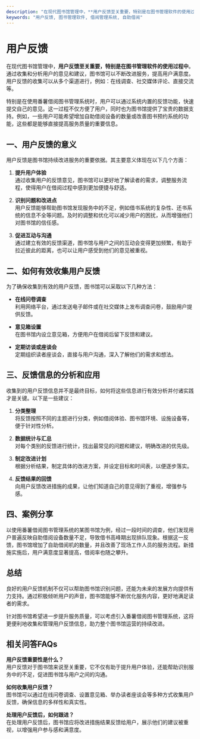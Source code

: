 ```yaml
---
description: "在现代图书馆管理中，**用户反馈至关重要，特别是在图书管理软件的使用过程中**。通过收集和分析用户的意见和建议，图书馆可以不断改进服务，提高用户满意度。用户反馈的收集可以从多个渠道进行，例如：在线调查、社交媒体评论、直接交流等。"
keywords: "用户反馈, 图书管理软件, 借阅管理系统, 自助借阅"
---
```

# 用户反馈

在现代图书馆管理中，**用户反馈至关重要，特别是在图书管理软件的使用过程中**。通过收集和分析用户的意见和建议，图书馆可以不断改进服务，提高用户满意度。用户反馈的收集可以从多个渠道进行，例如：在线调查、社交媒体评论、直接交流等。

特别是在使用番薯借阅图书管理系统时，用户可以通过系统内置的反馈功能，快速提交自己的意见。这一过程不仅方便了用户，同时也为图书馆提供了宝贵的数据支持。例如，一些用户可能希望增加自助借阅设备的数量或改善图书预约系统的功能，这些都是能够直接提高服务质量的重要信息。

## 一、用户反馈的意义

用户反馈是图书馆持续改进服务的重要依据。其主要意义体现在以下几个方面：

1. **提升用户体验**  
   通过收集用户的反馈意见，图书馆可以更好地了解读者的需求，调整服务流程，使得用户在借阅过程中感到更加便捷与舒适。

2. **识别问题和改进点**  
   用户反馈能够帮助图书馆发现服务中的不足，例如借书系统的复杂性、还书系统的信息不全等问题。及时的调整和优化可以减少用户的困扰，从而增强他们对图书馆的信任感。

3. **促进互动与沟通**  
   通过建立有效的反馈渠道，图书馆与用户之间的互动会变得更加频繁，有助于拉近彼此的距离，也可以让用户感受到他们的意见被重视。

## 二、如何有效收集用户反馈

为了确保收集到有效的用户反馈，图书馆可以采取以下几种方法：

- **在线问卷调查**  
  利用网络平台，通过发送电子邮件或在社交媒体上发布调查问卷，鼓励用户提供反馈。

- **意见箱设置**  
  在图书馆内设立意见箱，方便用户在借阅后留下反馈和建议。 

- **定期访谈或座谈会**  
  定期组织读者座谈会，直接与用户沟通，深入了解他们的需求和想法。

## 三、反馈信息的分析和应用

收集到的用户反馈信息并不是最终目标，如何将这些信息进行有效分析并付诸实践才是关键。以下是一些建议：

1. **分类整理**  
   将反馈按照不同的主题进行分类，例如借阅体验、图书馆环境、设施设备等，便于针对性分析。

2. **数据统计与汇总**  
   对每个类别的反馈进行统计，找出最常见的问题和建议，明确改进的优先级。

3. **制定改进计划**  
   根据分析结果，制定具体的改进方案，并设定目标和时间表，以便逐步落实。

4. **反馈结果的回馈**  
   向用户反馈改进措施的成果，让他们知道自己的意见得到了重视，增强参与感。

## 四、案例分享

以使用番薯借阅图书管理系统的某图书馆为例，经过一段时间的调查，他们发现用户普遍反映自助借阅设备数量不足，导致借书高峰期出现排队现象。根据这一反馈，图书馆增加了自助借阅机的数量，并且改善了现场工作人员的服务流程。新措施实施后，用户满意度显著提高，借阅率也随之攀升。

## 总结

良好的用户反馈机制不仅可以帮助图书馆识别问题，还能为未来的发展方向提供有力支持。通过积极倾听用户的声音，图书馆能够不断优化服务内容，更好地满足读者的需求。

针对图书馆希望进一步提升服务质量，可以考虑引入番薯借阅图书管理系统，这将更便利地收集和管理用户反馈信息，助力整个图书馆运营的持续改进。

## 相关问答FAQs

**用户反馈重要性是什么？**  
用户反馈对于图书馆来说至关重要，它不仅有助于提升用户体验，还能帮助识别服务中的不足，促进图书馆与用户之间的沟通。

**如何收集用户反馈？**  
图书馆可以通过在线问卷调查、设置意见箱、举办读者座谈会等多种方式收集用户反馈，确保信息的多样性和真实性。

**处理用户反馈后，如何跟进？**  
在处理用户反馈后，图书馆应将改进措施结果反馈给用户，展示他们的建议被重视，以增强用户参与感和满意度。
